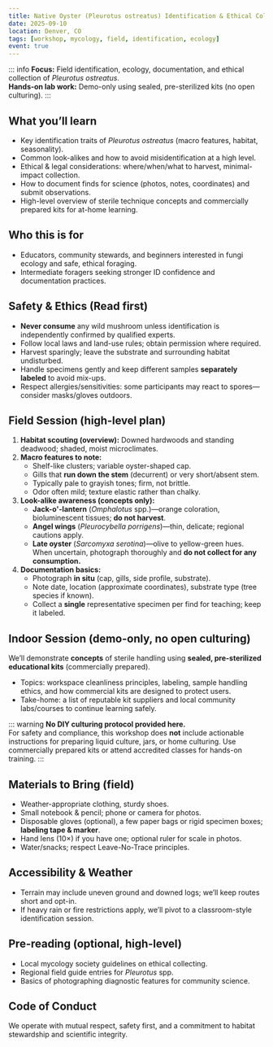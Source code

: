 ```yaml
---
title: Native Oyster (Pleurotus ostreatus) Identification & Ethical Collection
date: 2025-09-10
location: Denver, CO
tags: [workshop, mycology, field, identification, ecology]
event: true
---
```


::: info
**Focus:** Field identification, ecology, documentation, and ethical collection of *Pleurotus ostreatus*.  
**Hands-on lab work:** Demo-only using sealed, pre-sterilized kits (no open culturing).
:::

## What you’ll learn
- Key identification traits of *Pleurotus ostreatus* (macro features, habitat, seasonality).
- Common look-alikes and how to avoid misidentification at a high level.
- Ethical & legal considerations: where/when/what to harvest, minimal-impact collection.
- How to document finds for science (photos, notes, coordinates) and submit observations.
- High-level overview of sterile technique concepts and commercially prepared kits for at-home learning.

## Who this is for
- Educators, community stewards, and beginners interested in fungi ecology and safe, ethical foraging.
- Intermediate foragers seeking stronger ID confidence and documentation practices.

## Safety & Ethics (Read first)
- **Never consume** any wild mushroom unless identification is independently confirmed by qualified experts.  
- Follow local laws and land-use rules; obtain permission where required.  
- Harvest sparingly; leave the substrate and surrounding habitat undisturbed.  
- Handle specimens gently and keep different samples **separately labeled** to avoid mix-ups.  
- Respect allergies/sensitivities: some participants may react to spores—consider masks/gloves outdoors.

## Field Session (high-level plan)
1. **Habitat scouting (overview):** Downed hardwoods and standing deadwood; shaded, moist microclimates.  
2. **Macro features to note:** 
   - Shelf-like clusters; variable oyster-shaped cap.
   - Gills that **run down the stem** (decurrent) or very short/absent stem.
   - Typically pale to grayish tones; firm, not brittle.
   - Odor often mild; texture elastic rather than chalky.
3. **Look-alike awareness (concepts only):**  
   - **Jack-o'-lantern** (*Omphalotus* spp.)—orange coloration, bioluminescent tissues; **do not harvest**.  
   - **Angel wings** (*Pleurocybella porrigens*)—thin, delicate; regional cautions apply.  
   - **Late oyster** (*Sarcomyxa serotina*)—olive to yellow-green hues.  
   When uncertain, photograph thoroughly and **do not collect for any consumption.**
4. **Documentation basics:**  
   - Photograph **in situ** (cap, gills, side profile, substrate).  
   - Note date, location (approximate coordinates), substrate type (tree species if known).  
   - Collect a **single** representative specimen per find for teaching; keep it labeled.

## Indoor Session (demo-only, no open culturing)
We’ll demonstrate **concepts** of sterile handling using **sealed, pre-sterilized educational kits** (commercially prepared).  
- Topics: workspace cleanliness principles, labeling, sample handling ethics, and how commercial kits are designed to protect users.  
- Take-home: a list of reputable kit suppliers and local community labs/courses to continue learning safely.

::: warning
**No DIY culturing protocol provided here.**  
For safety and compliance, this workshop does **not** include actionable instructions for preparing liquid culture, jars, or home culturing. Use commercially prepared kits or attend accredited classes for hands-on training.
:::

## Materials to Bring (field)
- Weather-appropriate clothing, sturdy shoes.  
- Small notebook & pencil; phone or camera for photos.  
- Disposable gloves (optional), a few paper bags or rigid specimen boxes; **labeling tape & marker**.  
- Hand lens (10×) if you have one; optional ruler for scale in photos.  
- Water/snacks; respect Leave-No-Trace principles.

## Accessibility & Weather
- Terrain may include uneven ground and downed logs; we’ll keep routes short and opt-in.  
- If heavy rain or fire restrictions apply, we’ll pivot to a classroom-style identification session.

## Pre-reading (optional, high-level)
- Local mycology society guidelines on ethical collecting.
- Regional field guide entries for *Pleurotus* spp.
- Basics of photographing diagnostic features for community science.

## Code of Conduct
We operate with mutual respect, safety first, and a commitment to habitat stewardship and scientific integrity.

